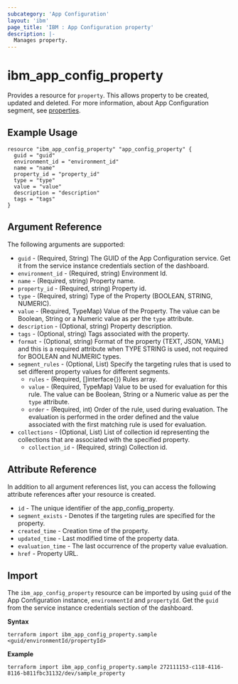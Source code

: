```yaml
---
subcategory: 'App Configuration'
layout: 'ibm'
page_title: 'IBM : App Configuration property'
description: |-
  Manages property.
---
```


# ibm_app_config_property

Provides a resource for `property`. This allows property to be created, updated and deleted. For more information, about App Configuration segment, see [properties](https://cloud.ibm.com/docs/app-configuration?topic=app-configuration-ac-properties).

## Example Usage

```hcl
resource "ibm_app_config_property" "app_config_property" {
  guid = "guid"
  environment_id = "environment_id"
  name = "name"
  property_id = "property_id"
  type = "type"
  value = "value"
  description = "description"
  tags = "tags"
}
```

## Argument Reference

The following arguments are supported:

- `guid` - (Required, String) The GUID of the App Configuration service. Get it from the service instance credentials section of the dashboard.
- `environment_id` - (Required, string) Environment Id.
- `name` - (Required, string) Property name.
- `property_id` - (Required, string) Property id.
- `type` - (Required, string) Type of the Property (BOOLEAN, STRING, NUMERIC).
- `value` - (Required, TypeMap) Value of the Property. The value can be Boolean, String or a Numeric value as per the `type` attribute.
- `description` - (Optional, string) Property description.
- `tags` - (Optional, string) Tags associated with the property.
- `format` - (Optional, string) Format of the property (TEXT, JSON, YAML) and this is a required attribute when TYPE STRING is used, not required for BOOLEAN and NUMERIC types.
- `segment_rules` - (Optional, List) Specify the targeting rules that is used to set different property values for different segments.
    - `rules` - (Required, []interface{}) Rules array.
    - `value` - (Required, TypeMap) Value to be used for evaluation for this rule. The value can be Boolean, String or a Numeric value as per the `type` attribute.
    - `order` - (Required, int) Order of the rule, used during evaluation. The evaluation is performed in the order defined and the value associated with the first matching rule is used for evaluation.
- `collections` - (Optional, List) List of collection id representing the collections that are associated with the specified property.
    - `collection_id` - (Required, string) Collection id.

## Attribute Reference

In addition to all argument references list, you can access the following attribute references after your resource is created.

- `id` - The unique identifier of the app_config_property.
- `segment_exists` - Denotes if the targeting rules are specified for the property.
- `created_time` - Creation time of the property.
- `updated_time` - Last modified time of the property data.
- `evaluation_time` - The last occurrence of the property value evaluation.
- `href` - Property URL.

## Import

The `ibm_app_config_property` resource can be imported by using `guid` of the App Configuration instance, `environmentId` and `propertyId`. Get the `guid` from the service instance credentials section of the dashboard.

**Syntax**

```
terraform import ibm_app_config_property.sample  <guid/environmentId/propertyId>

```

**Example**

```
terraform import ibm_app_config_property.sample 272111153-c118-4116-8116-b811fbc31132/dev/sample_property
```
